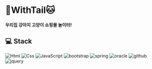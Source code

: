 # :dog:WithTail:cat: 
####  우리집 강아지 고양이 쇼핑몰 놀이터! 

## 💻 Stack
<img alt="Html" src ="https://img.shields.io/badge/HTML5-E34F26.svg?&style=for-the-badge&logo=HTML5&logoColor=white"/> <img alt="Css" src ="https://img.shields.io/badge/CSS3-1572B6.svg?&style=for-the-badge&logo=CSS3&logoColor=white"/> <img alt="JavaScript" src ="https://img.shields.io/badge/JavaScriipt-F7DF1E.svg?&style=for-the-badge&logo=JavaScript&logoColor=black"/> <img alt="bootstrap" src ="https://img.shields.io/badge/bootstrap-7952B3.svg?&style=for-the-badge&logo=bootstrap&logoColor=white"/> <img alt="spring" src ="https://img.shields.io/badge/spring-6DB33F.svg?&style=for-the-badge&logo=spring&logoColor=white"/> 
<img alt="oracle" src ="https://img.shields.io/badge/oracle-F80000.svg?&style=for-the-badge&logo=oracle&logoColor=white"/> <img alt="github" src ="https://img.shields.io/badge/github-181717.svg?&style=for-the-badge&logo=github&logoColor=white"/> <img alt="jquery" src ="https://img.shields.io/badge/jquery-0769AD.svg?&style=for-the-badge&logo=jquery&logoColor=white"/> 
